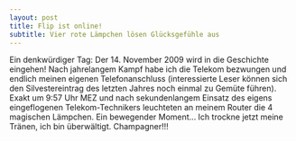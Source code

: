 ```yaml
---
layout: post
title: Flip ist online!
subtitle: Vier rote Lämpchen lösen Glücksgefühle aus
---
```


Ein denkwürdiger Tag: Der 14. November 2009 wird in die Geschichte eingehen! Nach jahrelangem Kampf habe ich die Telekom bezwungen und endlich meinen eigenen Telefonanschluss (interessierte Leser können sich den Silvestereintrag des letzten Jahres noch einmal zu Gemüte führen). Exakt um 9:57 Uhr MEZ und nach sekundenlangem Einsatz des eigens eingeflogenen Telekom-Technikers leuchteten an meinem Router die 4 magischen Lämpchen. Ein bewegender Moment... Ich trockne jetzt meine Tränen, ich bin überwältigt. Champagner!!!


